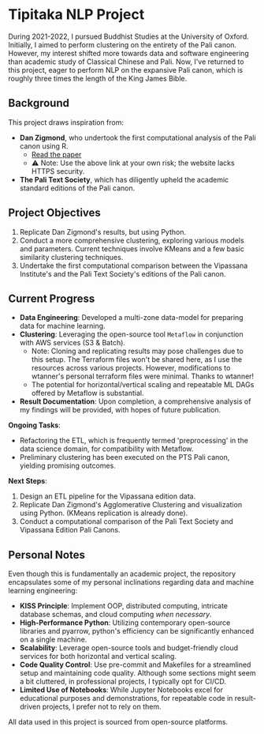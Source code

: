 # Tipitaka NLP Project

During 2021-2022, I pursued Buddhist Studies at the University of Oxford. Initially, I aimed to perform clustering on the entirety of the Pali canon. However, my interest shifted more towards data and software engineering than academic study of Classical Chinese and Pali. Now, I've returned to this project, eager to perform NLP on the expansive Pali canon, which is roughly three times the length of the King James Bible.

## Background

This project draws inspiration from:
- **Dan Zigmond**, who undertook the first computational analysis of the Pali canon using R.
  - [Read the paper](http://jocbs.org/index.php/jocbs/article/view/236)
  - ⚠️ Note: Use the above link at your own risk; the website lacks HTTPS security.
- **The Pali Text Society**, which has diligently upheld the academic standard editions of the Pali canon.

## Project Objectives

1. Replicate Dan Zigmond's results, but using Python.
2. Conduct a more comprehensive clustering, exploring various models and parameters. Current techniques involve KMeans and a few basic similarity clustering techniques.
3. Undertake the first computational comparison between the Vipassana Institute's and the Pali Text Society's editions of the Pali canon.

## Current Progress

- **Data Engineering**: Developed a multi-zone data-model for preparing data for machine learning.
- **Clustering**: Leveraging the open-source tool `Metaflow` in conjunction with AWS services (S3 & Batch).
  - Note: Cloning and replicating results may pose challenges due to this setup. The Terraform files won't be shared here, as I use the resources across various projects. However, modifications to wtanner's personal terraform files were minimal. Thanks to wtanner!
  - The potential for horizontal/vertical scaling and repeatable ML DAGs offered by Metaflow is substantial.
- **Result Documentation**: Upon completion, a comprehensive analysis of my findings will be provided, with hopes of future publication.

**Ongoing Tasks**:
- Refactoring the ETL, which is frequently termed 'preprocessing' in the data science domain, for compatibility with Metaflow.
- Preliminary clustering has been executed on the PTS Pali canon, yielding promising outcomes.

**Next Steps**:
1. Design an ETL pipeline for the Vipassana edition data.
2. Replicate Dan Zigmond's Agglomerative Clustering and visualization using Python. (KMeans replication is already done).
3. Conduct a computational comparison of the Pali Text Society and Vipassana Edition Pali Canons.

## Personal Notes

Even though this is fundamentally an academic project, the repository encapsulates some of my personal inclinations regarding data and machine learning engineering:
- **KISS Principle**: Implement OOP, distributed computing, intricate database schemas, and cloud computing _when necessary_.
- **High-Performance Python**: Utilizing contemporary open-source libraries and pyarrow, python's efficiency can be significantly enhanced on a single machine.
- **Scalability**: Leverage open-source tools and budget-friendly cloud services for both horizontal and vertical scaling.
- **Code Quality Control**: Use pre-commit and Makefiles for a streamlined setup and maintaining code quality. Although some sections might seem a bit cluttered, in professional projects, I typically opt for CI/CD.
- **Limited Use of Notebooks**: While Jupyter Notebooks excel for educational purposes and demonstrations, for repeatable code in result-driven projects, I prefer not to rely on them.

All data used in this project is sourced from open-source platforms.

